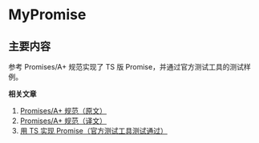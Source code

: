 # MyPromise

## 主要内容
参考 Promises/A+ 规范实现了 TS 版 Promise，并通过官方测试工具的测试样例。

**相关文章**
1. <a href="https://promisesaplus.com/" target="_blank">Promises/A+ 规范（原文）</a>
2. <a href="https://segmentfault.com/a/1190000041936329" target="_blank">Promises/A+ 规范（译文）</a>
3. <a href="https://segmentfault.com/a/1190000041939083" target="_blank">用 TS 实现 Promise（官方测试工具测试通过）</a>